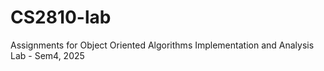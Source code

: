 # CS2810-lab
Assignments for Object Oriented Algorithms Implementation and Analysis Lab  - Sem4, 2025
